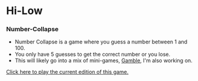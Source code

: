 # Hi-Low
### Number-Collapse

* Number Collapse is a game where you guess a number between 1 and 100.
* You only have 5 guesses to get the correct number or you lose.
* This will likely go into a mix of mini-games, [Gamble](https://github.com/F5DevLife/Gamble), I'm also working on.

[Click here to play the current edition of this game.](https://f5devlife.github.io/Hi-Low-Number-Collapse/)